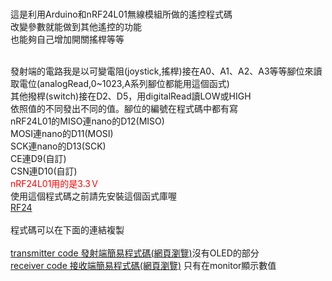 
<br>這是利用Arduino和nRF24L01無線模組所做的遙控程式碼
<br>改變參數就能做到其他遙控的功能
<br>也能夠自己增加開關搖桿等等

<br>發射端的電路我是以可變電阻(joystick,搖桿)接在A0、A1、A2、A3等等腳位來讀取電位(analogRead,0~1023,A系列腳位都能用這個函式)
<br>其他撥桿(switch)接在D2、D5，用digitalRead讀LOW或HIGH
<br>依照值的不同發出不同的值。腳位的編號在程式碼中都有寫
<br>nRF24L01的MISO連nano的D12(MISO)
<br>MOSI連nano的D11(MOSI)
<br>SCK連nano的D13(SCK)
<br>CE連D9(自訂)
<br>CSN連D10(自訂)
<br><a style="color:RED ">nRF24L01用的是3.3Ｖ</a>
<br>
使用這個程式碼之前請先安裝這個函式庫喔 
<br>
<a href="https://github.com/nRF24/RF24 " target = "_blank">RF24</a>
<br><br>
程式碼可以在下面的連結複製
<br>
<br>
<a href="transmitter code.html" target ="_blank">transmitter code 發射端簡易程式碼(網頁瀏覽)</a>沒有OLED的部分
<br>
<a href="receiver code.html" target ="_blank">receiver code 接收端簡易程式碼(網頁瀏覽)</a> 只有在monitor顯示數值
